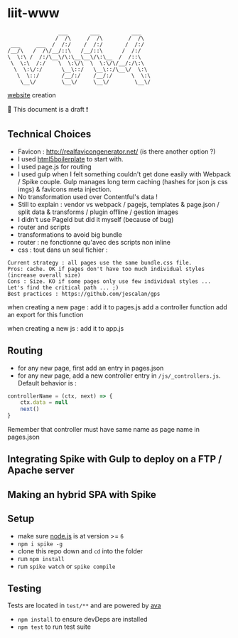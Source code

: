# liit-www

```
                ___       ___          ___   
               /  /\     /  /\        /  /\  
 ___     ___  /  /:/    /  /:/       /  /:/  
/__/\   /  /\/__/::\   /__/::\      /  /:/   
\  \:\ /  /:/\__\/\:\__\__\/\:\__  /  /::\   
 \  \:\  /:/    \  \:\/\  \  \:\/\/__/:/\:\  
  \  \:\/:/      \__\::/   \__\::/\__\/  \:\
   \  \::/       /__/:/    /__/:/      \  \:\
    \__\/        \__\/     \__\/        \__\/

```
[website](liit.fr) creation

:construction: This document is a draft :heavy_exclamation_mark:

## Technical Choices

- Favicon : http://realfavicongenerator.net/ (is there another option ?)
- I used [html5boilerplate](https://html5boilerplate.com/) to start with.
- I used page.js for routing
- I used gulp when I felt something couldn't get done easily with Webpack / Spike couple. Gulp manages long term caching (hashes for json js css imgs) & favicons meta injection.
- No transformation used over Contentful's data !
- Still to explain : vendor vs webpack / pagejs, templates & page.json / split data & transforms / plugin offline / gestion images
- I didn't use PageId but did it myself (because of bug)
- router and scripts
- transformations to avoid big bundle
- router : ne fonctionne qu'avec des scripts non inline
- css : tout dans un seul fichier :
```
Current strategy : all pages use the same bundle.css file.
Pros: cache. OK if pages don't have too much individual styles (increase overall size)  
Cons : Size. KO if some pages only use few individual styles ...
Let's find the critical path ... ;)
Best practices : https://github.com/jescalan/gps
```
when creating a new page :
add it to pages.js
add a controller function
add an export for this function

when creating a new js :
add it to app.js

## Routing

- for any new page, first add an entry in pages.json
- for any new page, add a new controller entry in `/js/_controllers.js`. Default behavior is :
```js
controllerName = (ctx, next) => {
    ctx.data = null
    next()
}
```
Remember that controller must have same name as page name in pages.json

## Integrating Spike with Gulp to deploy on a FTP / Apache server

## Making an hybrid SPA with Spike

## Setup

- make sure [node.js](http://nodejs.org) is at version >= `6`
- `npm i spike -g`
- clone this repo down and `cd` into the folder
- run `npm install`
- run `spike watch` or `spike compile`

## Testing
Tests are located in `test/**` and are powered by [ava](https://github.com/sindresorhus/ava)
- `npm install` to ensure devDeps are installed
- `npm test` to run test suite
